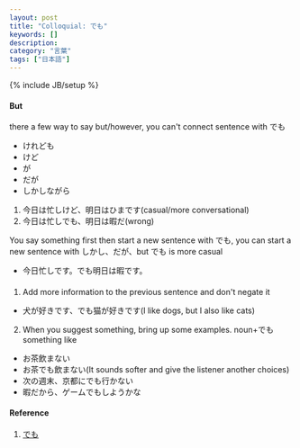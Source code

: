 ```yaml
---
layout: post
title: "Colloquial: でも"
keywords: []
description: 
category: "言葉"
tags: ["日本語"]
---
```

{% include JB/setup %}


#### But
there a few way to say but/however, you can't connect sentence with でも
- けれども
- けど
- が
- だが
- しかしながら

1. 今日は忙しけど、明日はひまです(casual/more conversational)
2. 今日は忙しでも、明日は暇だ(wrong)

You say something first then start a new sentence with でも, you can start a new sentence with
しかし、だが、but でも is more casual
- 今日忙しです。でも明日は暇です。

#### 
1. Add more information to the previous sentence and don't negate it
- 犬が好きです、でも猫が好きです(I like dogs, but I also like cats)

2. When you suggest something, bring up some examples. noun+でも something like
- お茶飲まない
- お茶でも飲まない(It sounds softer and give the listener another choices)
- 次の週末、京都にでも行かない
- 暇だから、ゲームでもしようかな



#### Reference
1. [でも](http://maggiesensei.com/2020/01/22/how-to-use-%e3%81%a7%e3%82%82-demo/)









